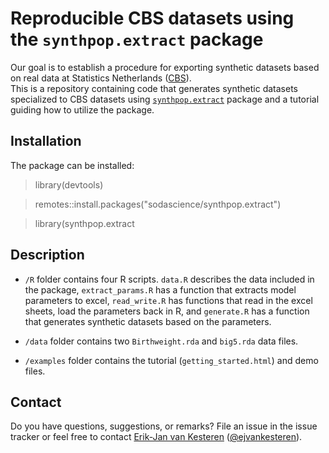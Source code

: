 
# Reproducible CBS datasets using the `synthpop.extract` package

Our goal is to establish a procedure for exporting synthetic datasets
based on real data at Statistics Netherlands
([CBS](https://www.cbs.nl/en-gb)).  
This is a repository containing code that generates synthetic datasets
specialized to CBS datasets using
[`synthpop.extract`](https://github.com/cran/synthpop) package and a tutorial
guiding how to utilize the package.

## Installation

The package can be installed:

> library(devtools)

> remotes::install.packages("sodascience/synthpop.extract")

> library(synthpop.extract

## Description

-   `/R` folder contains four R scripts. `data.R` describes the data included in the package, `extract_params.R` has a function that extracts
    model parameters to excel, `read_write.R` has functions that read in the excel sheets, load the parameters back in R, and `generate.R` has a function that generates synthetic datasets based on the parameters.

-   `/data` folder contains two `Birthweight.rda` and `big5.rda` data files.

-   `/examples` folder contains the tutorial (`getting_started.html`) and demo files.


## Contact

Do you have questions, suggestions, or remarks? File an issue in the
issue tracker or feel free to contact [Erik-Jan van
Kesteren](https://github.com/vankesteren)
([@ejvankesteren](https://twitter.com/ejvankesteren)).
